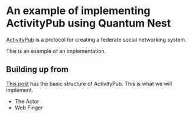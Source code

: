 # An example of implementing ActivityPub using Quantum Nest

[ActivityPub](https://www.w3.org/TR/activitypub/) is a protocol for creating a federate
social networking system.

This is an example of an implementation.

## Building up from

[This post](https://blog.joinmastodon.org/2018/06/how-to-implement-a-basic-activitypub-server/)
has the basic structure of ActivityPub. This is what we will implement.

* The Actor
* Web Finger


